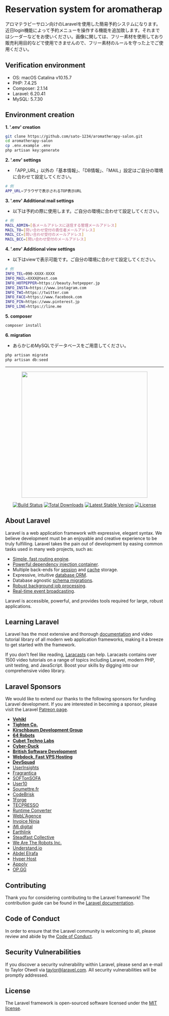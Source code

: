 # Reservation system for aromatherap
アロマテラピーサロン向けのLaravelを使用した簡易予約システムになります。近日login機能によって予約メニューを操作する機能を追加致します。それまではシーダーなどをお使いください。画像に関しては、フリー素材を使用しており販売利用目的などで使用できませんので、フリー素材のルールを守った上でご使用ください。

## Verification environment
* OS: macOS Catalina v10.15.7
* PHP: 7.4.25
* Composer: 2.1.14
* Laravel: 6.20.41
* MySQL: 5.7.30

## Environment creation
**1. '.env' creation**
```bash
git clone https://github.com/sato-1234/aromatherapy-salon.git
cd aromatherapy-salon
cp .env.example .env
php artisan key:generate
```
**2. '.env' settings**
* 「APP_URL」以外の「基本情報」、「DB情報」、「MAIL」設定はご自分の環境に合わせて設定してください。
```bash
# 例
APP_URL=ブラウザで表示されるTOP表示URL
```
**3. '.env' Additional mail settings**
* 以下は予約の際に使用します。ご自分の環境に合わせて設定してください。
```bash
# 例
MAIL_ADMIN=[各メールアドレスに送信する管理メールアドレス]
MAIL_TO=[問い合わせ受付の責任者メールアドレス]
MAIL_CC=[問い合わせ受付のメールアドレス]
MAIL_BCC=[問い合わせ受付のメールアドレス]
```
**4. '.env' Additional view settings**
* 以下はviewで表示可能です。ご自分の環境に合わせて設定してください。
```bash
# 例
INFO_TEL=090-XXXX-XXXX
INFO_MAIL=XXXX@test.com
INFO_HOTPEPPER=https://beauty.hotpepper.jp
INFO_INSTA=https://www.instagram.com
INFO_TWI=https://twitter.com
INFO_FACE=https://www.facebook.com
INFO_PIN=https://www.pinterest.jp
INFO_LINE=https://line.me
```
**5. composer**
```bash
composer install
```
**6. migration**
* あらかじめMySQLでデータベースをご用意してください。
```bash
php artisan migrate
php artisan db:seed
```

***

<p align="center"><a href="https://laravel.com" target="_blank"><img src="https://raw.githubusercontent.com/laravel/art/master/logo-lockup/5%20SVG/2%20CMYK/1%20Full%20Color/laravel-logolockup-cmyk-red.svg" width="400"></a></p>

<p align="center">
<a href="https://travis-ci.org/laravel/framework"><img src="https://travis-ci.org/laravel/framework.svg" alt="Build Status"></a>
<a href="https://packagist.org/packages/laravel/framework"><img src="https://poser.pugx.org/laravel/framework/d/total.svg" alt="Total Downloads"></a>
<a href="https://packagist.org/packages/laravel/framework"><img src="https://poser.pugx.org/laravel/framework/v/stable.svg" alt="Latest Stable Version"></a>
<a href="https://packagist.org/packages/laravel/framework"><img src="https://poser.pugx.org/laravel/framework/license.svg" alt="License"></a>
</p>

## About Laravel

Laravel is a web application framework with expressive, elegant syntax. We believe development must be an enjoyable and creative experience to be truly fulfilling. Laravel takes the pain out of development by easing common tasks used in many web projects, such as:

- [Simple, fast routing engine](https://laravel.com/docs/routing).
- [Powerful dependency injection container](https://laravel.com/docs/container).
- Multiple back-ends for [session](https://laravel.com/docs/session) and [cache](https://laravel.com/docs/cache) storage.
- Expressive, intuitive [database ORM](https://laravel.com/docs/eloquent).
- Database agnostic [schema migrations](https://laravel.com/docs/migrations).
- [Robust background job processing](https://laravel.com/docs/queues).
- [Real-time event broadcasting](https://laravel.com/docs/broadcasting).

Laravel is accessible, powerful, and provides tools required for large, robust applications.

## Learning Laravel

Laravel has the most extensive and thorough [documentation](https://laravel.com/docs) and video tutorial library of all modern web application frameworks, making it a breeze to get started with the framework.

If you don't feel like reading, [Laracasts](https://laracasts.com) can help. Laracasts contains over 1500 video tutorials on a range of topics including Laravel, modern PHP, unit testing, and JavaScript. Boost your skills by digging into our comprehensive video library.

## Laravel Sponsors

We would like to extend our thanks to the following sponsors for funding Laravel development. If you are interested in becoming a sponsor, please visit the Laravel [Patreon page](https://patreon.com/taylorotwell).

- **[Vehikl](https://vehikl.com/)**
- **[Tighten Co.](https://tighten.co)**
- **[Kirschbaum Development Group](https://kirschbaumdevelopment.com)**
- **[64 Robots](https://64robots.com)**
- **[Cubet Techno Labs](https://cubettech.com)**
- **[Cyber-Duck](https://cyber-duck.co.uk)**
- **[British Software Development](https://www.britishsoftware.co)**
- **[Webdock, Fast VPS Hosting](https://www.webdock.io/en)**
- **[DevSquad](https://devsquad.com)**
- [UserInsights](https://userinsights.com)
- [Fragrantica](https://www.fragrantica.com)
- [SOFTonSOFA](https://softonsofa.com/)
- [User10](https://user10.com)
- [Soumettre.fr](https://soumettre.fr/)
- [CodeBrisk](https://codebrisk.com)
- [1Forge](https://1forge.com)
- [TECPRESSO](https://tecpresso.co.jp/)
- [Runtime Converter](http://runtimeconverter.com/)
- [WebL'Agence](https://weblagence.com/)
- [Invoice Ninja](https://www.invoiceninja.com)
- [iMi digital](https://www.imi-digital.de/)
- [Earthlink](https://www.earthlink.ro/)
- [Steadfast Collective](https://steadfastcollective.com/)
- [We Are The Robots Inc.](https://watr.mx/)
- [Understand.io](https://www.understand.io/)
- [Abdel Elrafa](https://abdelelrafa.com)
- [Hyper Host](https://hyper.host)
- [Appoly](https://www.appoly.co.uk)
- [OP.GG](https://op.gg)

## Contributing

Thank you for considering contributing to the Laravel framework! The contribution guide can be found in the [Laravel documentation](https://laravel.com/docs/contributions).

## Code of Conduct

In order to ensure that the Laravel community is welcoming to all, please review and abide by the [Code of Conduct](https://laravel.com/docs/contributions#code-of-conduct).

## Security Vulnerabilities

If you discover a security vulnerability within Laravel, please send an e-mail to Taylor Otwell via [taylor@laravel.com](mailto:taylor@laravel.com). All security vulnerabilities will be promptly addressed.

## License

The Laravel framework is open-sourced software licensed under the [MIT license](https://opensource.org/licenses/MIT).
